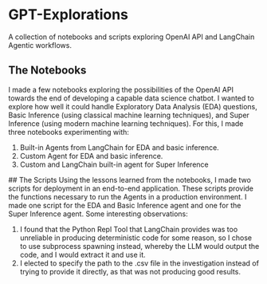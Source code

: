 # GPT-Explorations
A collection of notebooks and scripts exploring OpenAI API and LangChain Agentic workflows.
## The Notebooks
I made a few notebooks exploring the possibilities of the OpenAI API towards the end of developing a capable data science chatbot. I wanted to explore how well it could handle Exploratory Data Analysis (EDA) questions, Basic Inference (using classical machine learning techniques), and Super Inference (using modern machine learning techniques). For this, I made three notebooks experimenting with:
<ol>
  <li>
    Built-in Agents from LangChain for EDA and basic inference.
  </li>
  <li>
    Custom Agent for EDA and basic inference.
  </li>
  <li>
    Custom and LangChain built-in agent for Super Inference
  </li>
</ol>
## The Scripts
Using the lessons learned from the notebooks, I made two scripts for deployment in an end-to-end application. These scripts provide the functions necessary to run the Agents in a production environment. I made one script for the EDA and Basic Inference agent and one for the Super Inference agent. Some interesting observations:
<ol>
  <li>I found that the Python Repl Tool that LangChain provides was too unreliable in producing deterministic code for some reason, so I chose to use subprocess spawning instead, whereby the LLM would output the code, and I would extract it and use it.</li>
  <li>I elected to specify the path to the .csv file in the investigation instead of trying to provide it directly, as that was not producing good results.</li>
</ol>
